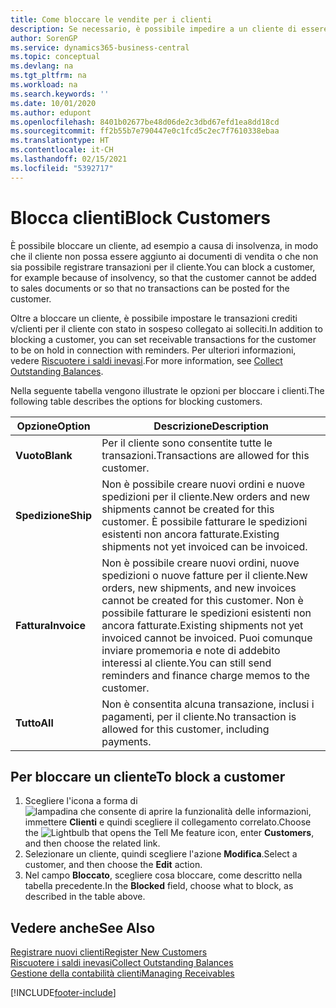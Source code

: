```yaml
---
title: Come bloccare le vendite per i clienti
description: Se necessario, è possibile impedire a un cliente di essere incluso nei documenti di vendita e in altre transazioni di vendita.
author: SorenGP
ms.service: dynamics365-business-central
ms.topic: conceptual
ms.devlang: na
ms.tgt_pltfrm: na
ms.workload: na
ms.search.keywords: ''
ms.date: 10/01/2020
ms.author: edupont
ms.openlocfilehash: 8401b02677be48d06de2c3dbd67efd1ea8dd18cd
ms.sourcegitcommit: ff2b55b7e790447e0c1fcd5c2ec7f7610338ebaa
ms.translationtype: HT
ms.contentlocale: it-CH
ms.lasthandoff: 02/15/2021
ms.locfileid: "5392717"
---
```

# <a name="block-customers"></a><span data-ttu-id="9293d-103">Blocca clienti</span><span class="sxs-lookup"><span data-stu-id="9293d-103">Block Customers</span></span>
<span data-ttu-id="9293d-104">È possibile bloccare un cliente, ad esempio a causa di insolvenza, in modo che il cliente non possa essere aggiunto ai documenti di vendita o che non sia possibile registrare transazioni per il cliente.</span><span class="sxs-lookup"><span data-stu-id="9293d-104">You can block a customer, for example because of insolvency, so that the customer cannot be added to sales documents or so that no transactions can be posted for the customer.</span></span>

<span data-ttu-id="9293d-105">Oltre a bloccare un cliente, è possibile impostare le transazioni crediti v/clienti per il cliente con stato in sospeso collegato ai solleciti.</span><span class="sxs-lookup"><span data-stu-id="9293d-105">In addition to blocking a customer, you can set receivable transactions for the customer to be on hold in connection with reminders.</span></span> <span data-ttu-id="9293d-106">Per ulteriori informazioni, vedere [Riscuotere i saldi inevasi](receivables-collect-outstanding-balances.md).</span><span class="sxs-lookup"><span data-stu-id="9293d-106">For more information, see [Collect Outstanding Balances](receivables-collect-outstanding-balances.md).</span></span>   

<span data-ttu-id="9293d-107">Nella seguente tabella vengono illustrate le opzioni per bloccare i clienti.</span><span class="sxs-lookup"><span data-stu-id="9293d-107">The following table describes the options for blocking customers.</span></span>  

|<span data-ttu-id="9293d-108">Opzione</span><span class="sxs-lookup"><span data-stu-id="9293d-108">Option</span></span>|<span data-ttu-id="9293d-109">Descrizione</span><span class="sxs-lookup"><span data-stu-id="9293d-109">Description</span></span>|  
|--------------------|------------|  
|<span data-ttu-id="9293d-110">**Vuoto**</span><span class="sxs-lookup"><span data-stu-id="9293d-110">**Blank**</span></span>|<span data-ttu-id="9293d-111">Per il cliente sono consentite tutte le transazioni.</span><span class="sxs-lookup"><span data-stu-id="9293d-111">Transactions are allowed for this customer.</span></span>|
|<span data-ttu-id="9293d-112">**Spedizione**</span><span class="sxs-lookup"><span data-stu-id="9293d-112">**Ship**</span></span>|<span data-ttu-id="9293d-113">Non è possibile creare nuovi ordini e nuove spedizioni per il cliente.</span><span class="sxs-lookup"><span data-stu-id="9293d-113">New orders and new shipments cannot be created for this customer.</span></span> <span data-ttu-id="9293d-114">È possibile fatturare le spedizioni esistenti non ancora fatturate.</span><span class="sxs-lookup"><span data-stu-id="9293d-114">Existing shipments not yet invoiced can be invoiced.</span></span>|  
|<span data-ttu-id="9293d-115">**Fattura**</span><span class="sxs-lookup"><span data-stu-id="9293d-115">**Invoice**</span></span>|<span data-ttu-id="9293d-116">Non è possibile creare nuovi ordini, nuove spedizioni o nuove fatture per il cliente.</span><span class="sxs-lookup"><span data-stu-id="9293d-116">New orders, new shipments, and new invoices cannot be created for this customer.</span></span> <span data-ttu-id="9293d-117">Non è possibile fatturare le spedizioni esistenti non ancora fatturate.</span><span class="sxs-lookup"><span data-stu-id="9293d-117">Existing shipments not yet invoiced cannot be invoiced.</span></span> <span data-ttu-id="9293d-118">Puoi comunque inviare promemoria e note di addebito interessi al cliente.</span><span class="sxs-lookup"><span data-stu-id="9293d-118">You can still send reminders and finance charge memos to the customer.</span></span>|  
|<span data-ttu-id="9293d-119">**Tutto**</span><span class="sxs-lookup"><span data-stu-id="9293d-119">**All**</span></span>|<span data-ttu-id="9293d-120">Non è consentita alcuna transazione, inclusi i pagamenti, per il cliente.</span><span class="sxs-lookup"><span data-stu-id="9293d-120">No transaction is allowed for this customer, including payments.</span></span>|  

## <a name="to-block-a-customer"></a><span data-ttu-id="9293d-121">Per bloccare un cliente</span><span class="sxs-lookup"><span data-stu-id="9293d-121">To block a customer</span></span>  
1. <span data-ttu-id="9293d-122">Scegliere l'icona a forma di ![lampadina che consente di aprire la funzionalità delle informazioni](media/ui-search/search_small.png "Informazioni sull'operazione che si desidera eseguire"), immettere **Clienti** e quindi scegliere il collegamento correlato.</span><span class="sxs-lookup"><span data-stu-id="9293d-122">Choose the ![Lightbulb that opens the Tell Me feature](media/ui-search/search_small.png "Tell me what you want to do") icon, enter **Customers**, and then choose the related link.</span></span>
2. <span data-ttu-id="9293d-123">Selezionare un cliente, quindi scegliere l'azione **Modifica**.</span><span class="sxs-lookup"><span data-stu-id="9293d-123">Select a customer, and then choose the **Edit** action.</span></span>
3. <span data-ttu-id="9293d-124">Nel campo **Bloccato**, scegliere cosa bloccare, come descritto nella tabella precedente.</span><span class="sxs-lookup"><span data-stu-id="9293d-124">In the **Blocked** field, choose what to block, as described in the table above.</span></span>

## <a name="see-also"></a><span data-ttu-id="9293d-125">Vedere anche</span><span class="sxs-lookup"><span data-stu-id="9293d-125">See Also</span></span>  
[<span data-ttu-id="9293d-126">Registrare nuovi clienti</span><span class="sxs-lookup"><span data-stu-id="9293d-126">Register New Customers</span></span>](sales-how-register-new-customers.md)  
[<span data-ttu-id="9293d-127">Riscuotere i saldi inevasi</span><span class="sxs-lookup"><span data-stu-id="9293d-127">Collect Outstanding Balances</span></span>](receivables-collect-outstanding-balances.md)  
[<span data-ttu-id="9293d-128">Gestione della contabilità clienti</span><span class="sxs-lookup"><span data-stu-id="9293d-128">Managing Receivables</span></span>](receivables-manage-receivables.md)  


[!INCLUDE[footer-include](includes/footer-banner.md)]